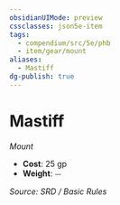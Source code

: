 ```yaml
---
obsidianUIMode: preview
cssclasses: json5e-item
tags:
  - compendium/src/5e/phb
  - item/gear/mount
aliases:
  - Mastiff
dg-publish: true
---
```

# Mastiff
*Mount*  

- **Cost**: 25 gp
- **Weight**: ⏤

*Source: SRD / Basic Rules*